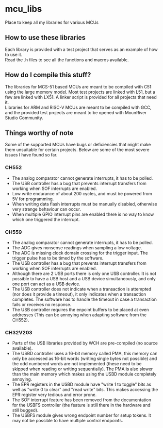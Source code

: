 # mcu_libs
Place to keep all my libraries for various MCUs

## How to use these libraries
Each library is provided with a test project that serves as an example of how to use it.  
Read the .h files to see all the functions and macros available.  

## How do I compile this stuff?
The libraries for MCS-51 based MCUs are meant to be compiled with C51 using the large memory model. Most test projects are linked with L51, but a few are linked with LX51. A linker script is provided for all projects that need it.  
Libraries for ARM and RISC-V MCUs are meant to be compiled with GCC, and the provided test projects are meant to be opened with MounRiver Studio Community.  

## Things worthy of note
Some of the supported MCUs have bugs or deficiencies that might make them unsuitable for certain projects. Below are some of the most severe issues I have found so far.  

### CH552
- The analog comparator cannot generate interrupts, it has to be polled.  
- The USB controller has a bug that prevents interrupt transfers from working when SOF interrupts are enabled.  
- Low write endurance of about 200 cycles, and must be powered from 5V for programming.  
- When writing data flash interrupts must be manually disabled, otherwise very strange behaviour can occur.  
- When multiple GPIO interrupt pins are enabled there is no way to know which one triggered the interrupt.  

### CH559
- The analog comparator cannot generate interrupts, it has to be polled.  
- The ADC gives nonsense readings when sampling a low voltage.  
- The ADC is missing clock domain crossing for the trigger input. The trigger pulse has to be timed by the software.  
- The USB controller has a bug that prevents interrupt transfers from working when SOF interrupts are enabled.  
- Although there are 2 USB ports there is only one USB controller. It is not possible to have a USB host and a USB device simultaneously, and only one port can act as a USB device.  
- The USB controller does not indicate when a transaction is attempted (nor does it provide a timeout), it only indicates when a transaction completes. The software has to handle the timeout in case a transaction fails or receives no response.  
- The USB controller requires the enpoint buffers to be placed at even addresses (This can be annoying when adapting software from the CH552).  

### CH32V203
- Parts of the USB libraries provided by WCH are pre-compiled (no source available).  
- The USBD controller uses a 16-bit memory called PMA, this memory can only be accessed as 16-bit words (writing single bytes not possible) and the odd numbered words are not implemented (these need to be skipped when reading or writing sequentially). The PMA is also slower than the main memory which makes using the USBD module completely annoying.  
- The EPR registers in the USBD module have "write 1 to toggle" bits as well as "write 0 to clear" and "read write" bits. This makes accessing the EPR register very tedious and error prone.  
- The SOF interrupt feature has been removed from the documentation for the USBFS controller (the feature is still there in the hardware and still bugged).  
- The USBFS module gives wrong endpoint number for setup tokens. It may not be possible to have multiple control endpoints.  
